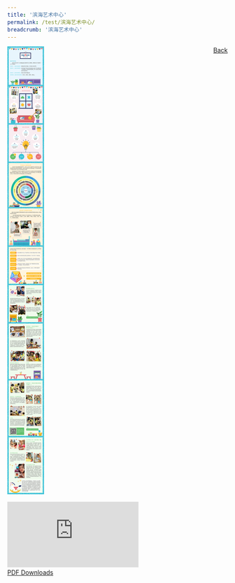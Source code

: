 ```yaml
---
title: '滨海艺术中心'
permalink: /test/滨海艺术中心/
breadcrumb: '滨海艺术中心'
---
```

<a href="/gallery/华文学习展示区-chinese-exhibitions-b/preschool/" style="float:right;">Back</a>
 <img src="/images/AGAPE-Presch-Poster.jpg"> <br/>
<div class="video-container">
  <iframe src="https://www.youtube.com/embed/d6fmLlW8eoE" frameborder="0" allow="accelerometer; autoplay; encrypted-media; gyroscope; picture-in-picture" allowfullscreen></iframe></div>
<a href="/Sharing-Sessions/01-website-exhibitor-template-pdf.pdf" download>PDF Downloads</a>

